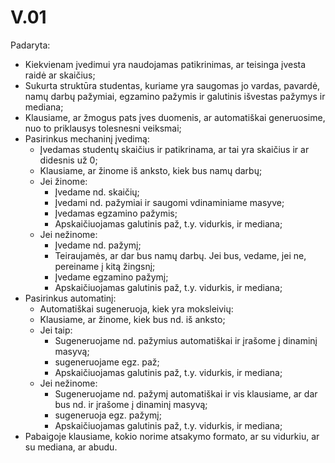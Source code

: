 # V.01
Padaryta:
* Kiekvienam įvedimui yra naudojamas patikrinimas, ar teisinga įvesta raidė ar skaičius;
* Sukurta struktūra studentas, kuriame yra saugomas jo vardas, pavardė, namų darbų pažymiai, egzamino pažymis ir galutinis išvestas pažymys ir mediana;
* Klausiame, ar žmogus pats įves duomenis, ar automatiškai generuosime, nuo to priklausys tolesnesni veiksmai;
* Pasirinkus mechaninį įvedimą:
  * Įvedamas studentų skaičius ir patikrinama, ar tai yra skaičius ir ar didesnis už 0;
  * Klausiame, ar žinome iš anksto, kiek bus namų darbų;
  * Jei žinome:
    * Įvedame nd. skaičių;
    * Įvedami nd. pažymiai ir saugomi vdinaminiame masyve;
    * Įvedamas egzamino pažymis;
    * Apskaičiuojamas galutinis paž, t.y. vidurkis, ir mediana;
  * Jei nežinome:
    * Įvedame nd. pažymį;
    * Teiraujamės, ar dar bus namų darbų. Jei bus, vedame, jei ne, pereiname į kitą žingsnį;
    * Įvedame egzamino pažymį;
    * Apskaičiuojamas galutinis paž, t.y. vidurkis, ir mediana;
* Pasirinkus automatinį:
  * Automatiškai sugeneruoja, kiek yra moksleivių:
  * Klausiame, ar žinome, kiek bus nd. iš anksto;
  * Jei taip:
    * Sugeneruojame nd. pažymius automatiškai ir įrašome į dinaminį masyvą;
    * sugeneruojame egz. paž;
    * Apskaičiuojamas galutinis paž, t.y. vidurkis, ir mediana;
  * Jei nežinome:
    * Sugeneruojame nd. pažymį automatiškai ir vis klausiame, ar dar bus nd. ir įrašome į dinaminį masyvą;
    * sugeneruoja egz. pažymį;
    * Apskaičiuojamas galutinis paž, t.y. vidurkis, ir mediana;
 * Pabaigoje klausiame, kokio norime atsakymo formato, ar su vidurkiu, ar su mediana, ar abudu.
  

